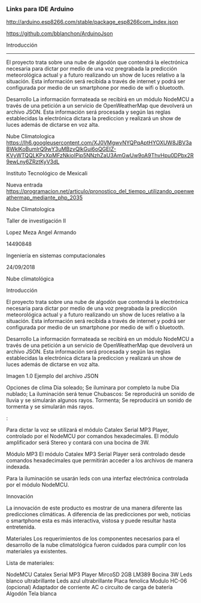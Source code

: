 ### Links para IDE Arduino
http://arduino.esp8266.com/stable/package_esp8266com_index.json

https://github.com/bblanchon/ArduinoJson

Introducción

-------------


El proyecto trata sobre una nube de algodón que contendrá la electrónica necesaria para dictar por medio de una voz pregrabada la predicción meteorológica actual y a futuro realizando un show de luces relativo a la situación. Esta información será recibida a través de internet y podrá ser configurada por medio de un smartphone por medio de wifi o bluetooth.

Desarrollo
La información formateada se recibirá en un módulo NodeMCU a través de una petición a un servicio de OpenWeatherMap que devolverá un archivo JSON. Esta información será procesada y según las reglas establecidas la electrónica dictara la prediccion y realizará un show de luces además de dictarse en voz alta.


Nube Climatologica
https://lh6.googleusercontent.com/XJ0VMgwvNYQPqAptHYOXUW8JBV3aBWklKoBumIrQ9wY3uMBzvQlkGui6oQGEIZ-KVyWTQQLKPxXpMFzNkioIPip5NNzhZaU3AmGwUw9oA9ThvHpu0DPbx2R9ewLny6ZRztKyV3dL

Instituto Tecnológico de Mexicali


Nueva entrada
https://programacion.net/articulo/pronostico_del_tiempo_utilizando_openweathermap_mediante_php_2035


Nube Climatologica

Taller de investigación II

 








Lopez Meza Angel Armando

14490848

Ingeniería en sistemas computacionales

24/09/2018






 


 

































Nube climatológica



Introducción

El proyecto trata sobre una nube de algodón que contendrá la electrónica necesaria para dictar por medio de una voz pregrabada la predicción meteorológica actual y a futuro realizando un show de luces relativo a la situación. Esta información será recibida a través de internet y podrá ser configurada por medio de un smartphone por medio de wifi o bluetooth.

Desarrollo
La información formateada se recibirá en un módulo NodeMCU a través de una petición a un servicio de OpenWeatherMap que devolverá un archivo JSON. Esta información será procesada y según las reglas establecidas la electrónica dictara la prediccion y realizará un show de luces además de dictarse en voz alta.





Imagen 1.0 Ejemplo del archivo JSON



Opciones de clima
Dia soleado; Se iluminara por completo la nube
Dia nublado; La iluminación será tenue
Chubascos: Se reproducirá un sonido de lluvia y se simularán algunos rayos.
Tormenta; Se reproducirá un sonido de tormenta y se simularán más rayos.

 :



Para dictar la voz se utilizará el módulo Catalex Serial MP3 Player, controlado por el NodeMCU por comandos hexadecimales. El módulo amplificador será Stereo y contará con una bocina de 3W.


Módulo MP3
El módulo Catalex MP3 Serial Player será controlado desde comandos hexadecimales que permitirán acceder a los archivos de manera indexada.

Para la iluminación se usarán leds con una interfaz electrónica controlada por el módulo NodeMCU.


Innovación

La innovación de este producto es mostrar de una manera diferente las predicciones climáticas. A diferencia de las predicciones por web, noticias o smartphone esta es más interactiva, vistosa y puede resultar hasta entretenida.


Materiales
Los requerimientos de los componentes necesarios para el desarrollo de la nube climatológica fueron cuidados para cumplir con los materiales ya existentes.


Lista de materiales:

NodeMCU
Catalex Serial MP3 Player
MircoSD 2GB
LM389
Bocina 3W
Leds blanco ultrabrillante
Leds azul ultrabrillante
Placa fenolica
Modulo HC-06 (opcional)
Adaptador de corriente AC o circuito de carga de batería
Algodón
Tela blanca


